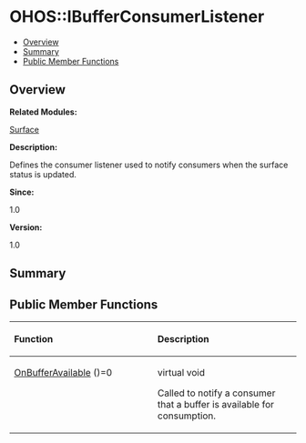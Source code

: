 # OHOS::IBufferConsumerListener<a name="EN-US_TOPIC_0000001054918171"></a>

-   [Overview](#section914293729165633)
-   [Summary](#section127558488165633)
-   [Public Member Functions](#pub-methods)

## **Overview**<a name="section914293729165633"></a>

**Related Modules:**

[Surface](surface.md)

**Description:**

Defines the consumer listener used to notify consumers when the surface status is updated. 

**Since:**

1.0

**Version:**

1.0

## **Summary**<a name="section127558488165633"></a>

## Public Member Functions<a name="pub-methods"></a>

<a name="table905186312165633"></a>
<table><thead align="left"><tr id="row876429938165633"><th class="cellrowborder" valign="top" width="50%" id="mcps1.1.3.1.1"><p id="p51831197165633"><a name="p51831197165633"></a><a name="p51831197165633"></a>Function</p>
</th>
<th class="cellrowborder" valign="top" width="50%" id="mcps1.1.3.1.2"><p id="p1728885295165633"><a name="p1728885295165633"></a><a name="p1728885295165633"></a>Description</p>
</th>
</tr>
</thead>
<tbody><tr id="row184185305165633"><td class="cellrowborder" valign="top" width="50%" headers="mcps1.1.3.1.1 "><p id="p1315640136165633"><a name="p1315640136165633"></a><a name="p1315640136165633"></a><a href="surface.md#ga9a99aa36b37197b2ca409b8f4e7335c7">OnBufferAvailable</a> ()=0</p>
</td>
<td class="cellrowborder" valign="top" width="50%" headers="mcps1.1.3.1.2 "><p id="p1186826458165633"><a name="p1186826458165633"></a><a name="p1186826458165633"></a>virtual void </p>
<p id="p470394638165633"><a name="p470394638165633"></a><a name="p470394638165633"></a>Called to notify a consumer that a buffer is available for consumption. </p>
</td>
</tr>
</tbody>
</table>


